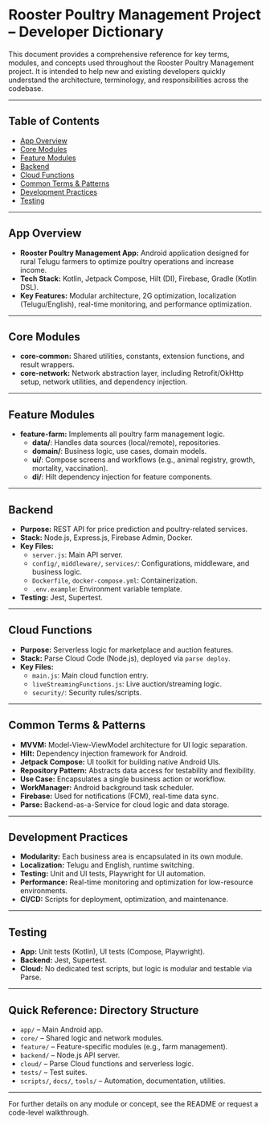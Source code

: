# Rooster Poultry Management Project – Developer Dictionary

This document provides a comprehensive reference for key terms, modules, and concepts used throughout the Rooster Poultry Management project. It is intended to help new and existing developers quickly understand the architecture, terminology, and responsibilities across the codebase.

---

## Table of Contents
- [App Overview](#app-overview)
- [Core Modules](#core-modules)
- [Feature Modules](#feature-modules)
- [Backend](#backend)
- [Cloud Functions](#cloud-functions)
- [Common Terms & Patterns](#common-terms--patterns)
- [Development Practices](#development-practices)
- [Testing](#testing)

---

## App Overview
- **Rooster Poultry Management App:** Android application designed for rural Telugu farmers to optimize poultry operations and increase income.
- **Tech Stack:** Kotlin, Jetpack Compose, Hilt (DI), Firebase, Gradle (Kotlin DSL).
- **Key Features:** Modular architecture, 2G optimization, localization (Telugu/English), real-time monitoring, and performance optimization.

---

## Core Modules
- **core-common:** Shared utilities, constants, extension functions, and result wrappers.
- **core-network:** Network abstraction layer, including Retrofit/OkHttp setup, network utilities, and dependency injection.

---

## Feature Modules
- **feature-farm:** Implements all poultry farm management logic.
  - **data/**: Handles data sources (local/remote), repositories.
  - **domain/**: Business logic, use cases, domain models.
  - **ui/**: Compose screens and workflows (e.g., animal registry, growth, mortality, vaccination).
  - **di/**: Hilt dependency injection for feature components.

---

## Backend
- **Purpose:** REST API for price prediction and poultry-related services.
- **Stack:** Node.js, Express.js, Firebase Admin, Docker.
- **Key Files:**
  - `server.js`: Main API server.
  - `config/`, `middleware/`, `services/`: Configurations, middleware, and business logic.
  - `Dockerfile`, `docker-compose.yml`: Containerization.
  - `.env.example`: Environment variable template.
- **Testing:** Jest, Supertest.

---

## Cloud Functions
- **Purpose:** Serverless logic for marketplace and auction features.
- **Stack:** Parse Cloud Code (Node.js), deployed via `parse deploy`.
- **Key Files:**
  - `main.js`: Main cloud function entry.
  - `liveStreamingFunctions.js`: Live auction/streaming logic.
  - `security/`: Security rules/scripts.

---

## Common Terms & Patterns
- **MVVM:** Model-View-ViewModel architecture for UI logic separation.
- **Hilt:** Dependency injection framework for Android.
- **Jetpack Compose:** UI toolkit for building native Android UIs.
- **Repository Pattern:** Abstracts data access for testability and flexibility.
- **Use Case:** Encapsulates a single business action or workflow.
- **WorkManager:** Android background task scheduler.
- **Firebase:** Used for notifications (FCM), real-time data sync.
- **Parse:** Backend-as-a-Service for cloud logic and data storage.

---

## Development Practices
- **Modularity:** Each business area is encapsulated in its own module.
- **Localization:** Telugu and English, runtime switching.
- **Testing:** Unit and UI tests, Playwright for UI automation.
- **Performance:** Real-time monitoring and optimization for low-resource environments.
- **CI/CD:** Scripts for deployment, optimization, and maintenance.

---

## Testing
- **App:** Unit tests (Kotlin), UI tests (Compose, Playwright).
- **Backend:** Jest, Supertest.
- **Cloud:** No dedicated test scripts, but logic is modular and testable via Parse.

---

## Quick Reference: Directory Structure
- `app/` – Main Android app.
- `core/` – Shared logic and network modules.
- `feature/` – Feature-specific modules (e.g., farm management).
- `backend/` – Node.js API server.
- `cloud/` – Parse Cloud functions and serverless logic.
- `tests/` – Test suites.
- `scripts/`, `docs/`, `tools/` – Automation, documentation, utilities.

---

For further details on any module or concept, see the README or request a code-level walkthrough.
